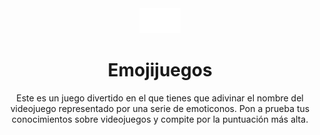 <div align="center">
<img src="/assets/iconos/astral.png" height="40px"/> 

<h1>Emojijuegos</h1>
<p>Este es un juego divertido en el que tienes que adivinar el nombre del videojuego representado por una serie de emoticonos. Pon a prueba tus conocimientos sobre videojuegos y compite por la puntuación más alta.</p>
 </div>


